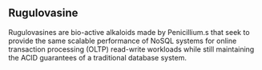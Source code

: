 ## Rugulovasine

Rugulovasines are bio-active alkaloids made by Penicillium.s that seek to provide the same scalable performance of NoSQL systems for online transaction processing (OLTP) read-write workloads while still maintaining the ACID guarantees of a traditional database system.


